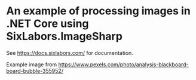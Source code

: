 # An example of processing images in .NET Core using SixLabors.ImageSharp

See <https://docs.sixlabors.com/> for documentation.

Example image from <https://www.pexels.com/photo/analysis-blackboard-board-bubble-355952/>
